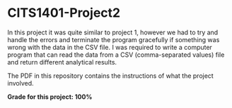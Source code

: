 # CITS1401-Project2

In this project it was quite similar to project 1, however we had to try and handle the errors and terminate the program gracefully if something was wrong with the data in the CSV file. I was required to write a computer program that can read the data from a CSV (comma-separated values) file and return different analytical results.

The PDF in this repository contains the instructions of what the project involved.

**Grade for this project: 100%**
